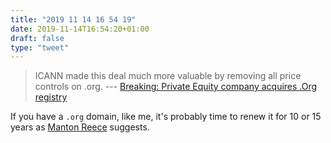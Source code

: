 ```yaml
---
title: "2019 11 14 16 54 19"
date: 2019-11-14T16:54:20+01:00
draft: false
type: "tweet"
---
```

> ICANN made this deal much more valuable by removing all price controls on .org. --- [Breaking: Private Equity company acquires .Org registry](https://domainnamewire.com/2019/11/13/breaking-private-equity-company-acquires-org-registry/)

If you have a `.org` domain, like me, it's probably time to renew it for 10 or 15 years as [Manton Reece](https://www.manton.org/2019/11/13/after-reading-this.html) suggests. 
